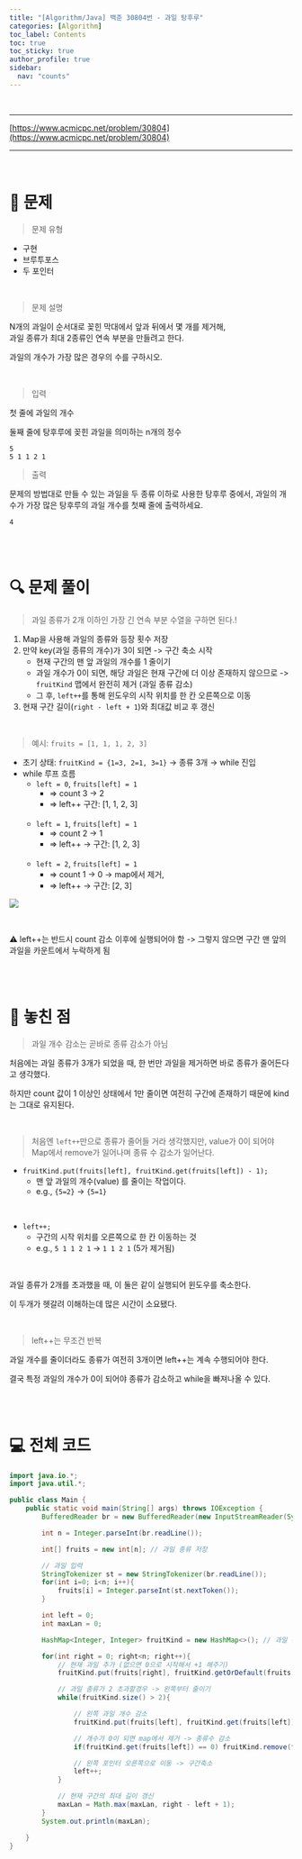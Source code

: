 ```yaml
---
title: "[Algorithm/Java] 백준 30804번 - 과일 탕후루"
categories: [Algorithm]
toc_label: Contents
toc: true
toc_sticky: true
author_profile: true
sidebar:
  nav: "counts"
---
```


<br>

---

[https://www.acmicpc.net/problem/30804](https://www.acmicpc.net/problem/30804)

---

<br>

# 📌 문제

> 문제 유형

- 구현
- 브루투포스
- 두 포인터

<br>

> 문제 설명

N개의 과일이 순서대로 꽂힌 막대에서 앞과 뒤에서 몇 개를 제거해,<br>
과일 종류가 최대 2종류인 연속 부분을 만들려고 한다.

과일의 개수가 가장 많은 경우의 수를 구하시오.

<br>

> 입력

첫 줄에 과일의 개수

둘째 줄에 탕후루에 꽂힌 과일을 의미하는 n개의 정수

```
5
5 1 1 2 1
```

> 출력

문제의 방법대로 만들 수 있는 과일을 두 종류 이하로 사용한 탕후루 중에서, 과일의 개수가 가장 많은 탕후루의 과일 개수를 첫째 줄에 출력하세요.

```
4
```

<br><br>

# 🔍 문제 풀이

> 과일 종류가 2개 이하인 가장 긴 연속 부분 수열을 구하면 된다.!

1. Map을 사용해 과일의 종류와 등장 횟수 저장
2. 만약 key(과일 종류의 개수)가 3이 되면 -> 구간 축소 시작
   - 현재 구간의 맨 앞 과일의 개수를 1 줄이기
   - 과일 개수가 0이 되면, 해당 과일은 현재 구간에 더 이상 존재하지 않으므로 -> `fruitKind` 맵에서 완전히 제거 (과일 종류 감소)
   - 그 후, `left++`를 통해 윈도우의 시작 위치를 한 칸 오른쪽으로 이동
3. 현재 구간 길이(`right - left + 1`)와 최대값 비교 후 갱신

<br>

> 예시: `fruits = [1, 1, 1, 2, 3]`

- 초기 상태: `fruitKind = {1=3, 2=1, 3=1}` → 종류 3개 → while 진입
- while 루프 흐름
  - `left = 0`, `fruits[left] = 1`
    - => count 3 → 2
    - => left++ 구간: [1, 1, 2, 3]<br><br>
  - `left = 1`, `fruits[left] = 1`
    - => count 2 → 1
    - => left++ → 구간: [1, 2, 3]<br><br>
  - `left = 2`, `fruits[left] = 1`
    - => count 1 → 0 → map에서 제거,
    - => left++ → 구간: [2, 3]

![](/assets/images/2025/2025-07-08-17-09-41.png)

<br>

⚠️ left++는 반드시 count 감소 이후에 실행되어야 함 -> 그렇지 않으면 구간 맨 앞의 과일을 카운트에서 누락하게 됨

<br><br>

# 📌 놓친 점

> 과일 개수 감소는 곧바로 종류 감소가 아님

처음에는 과일 종류가 3개가 되었을 때, 한 번만 과일을 제거하면 바로 종류가 줄어든다고 생각했다.

하지만 count 값이 1 이상인 상태에서 1만 줄이면 여전히 구간에 존재하기 때문에 kind는 그대로 유지된다.

<br>

> 처음엔 `left++`만으로 종류가 줄어들 거라 생각했지만,
> value가 0이 되어야 Map에서 remove가 일어나며 종류 수 감소가 일어난다.

- `fruitKind.put(fruits[left], fruitKind.get(fruits[left]) - 1);`
  - 맨 앞 과일의 개수(value) 를 줄이는 작업이다.
  - e.g., `{5=2}` → `{5=1}`

<br>

- `left++;`
  - 구간의 시작 위치를 오른쪽으로 한 칸 이동하는 것
  - e.g., `5 1 1 2 1` → `1 1 2 1` (5가 제거됨)

<br>

과일 종류가 2개를 초과했을 때, 이 둘은 같이 실행되어 윈도우를 축소한다.

이 두개가 헷갈려 이해하는데 많은 시간이 소요됐다.

<br>

> left++는 무조건 반복

과일 개수를 줄이더라도 종류가 여전히 3개이면 left++는 계속 수행되어야 한다.

결국 특정 과일의 개수가 0이 되어야 종류가 감소하고 while을 빠져나올 수 있다.

<br><br>

# 💻 전체 코드

```java
import java.io.*;
import java.util.*;

public class Main {
    public static void main(String[] args) throws IOException {
        BufferedReader br = new BufferedReader(new InputStreamReader(System.in));

        int n = Integer.parseInt(br.readLine());

        int[] fruits = new int[n]; // 과일 종류 저장

        // 과일 입력
        StringTokenizer st = new StringTokenizer(br.readLine());
        for(int i=0; i<n; i++){
            fruits[i] = Integer.parseInt(st.nextToken());
        }

        int left = 0;
        int maxLan = 0;

        HashMap<Integer, Integer> fruitKind = new HashMap<>(); // 과일 종류별 개수 저장

        for(int right = 0; right<n; right++){
            // 현재 과일 추가 (없으면 0으로 시작해서 +1 해주기)
            fruitKind.put(fruits[right], fruitKind.getOrDefault(fruits[right], 0) + 1);

            // 과일 종류가 2 초과할경우 -> 왼쪽부터 줄이기
            while(fruitKind.size() > 2){

                // 왼쪽 과일 개수 감소
                fruitKind.put(fruits[left], fruitKind.get(fruits[left]) - 1);

                // 개수가 0이 되면 map에서 제거 -> 종류수 감소
                if(fruitKind.get(fruits[left]) == 0) fruitKind.remove(fruits[left]);

                // 왼쪽 포인터 오른쪽으로 이동 -> 구간축소
                left++;
            }

            // 현재 구간의 최대 길이 갱신
            maxLan = Math.max(maxLan, right - left + 1);
        }
        System.out.println(maxLan);

    }
}
```

<br>
